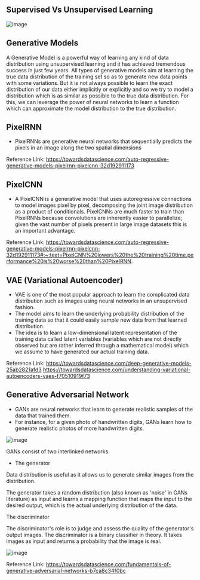 ## Supervised Vs Unsupervised Learning

![image](https://user-images.githubusercontent.com/41963640/171550192-224d0bc5-d372-4152-aa19-7a16ae587c0f.png)



## Generative Models

A Generative Model is a powerful way of learning any kind of data distribution using unsupervised learning and it has achieved tremendous success in just few years. All types of generative models aim at learning the true data distribution of the training set so as to generate new data points with some variations. But it is not always possible to learn the exact distribution of our data either implicitly or explicitly and so we try to model a distribution which is as similar as possible to the true data distribution. For this, we can leverage the power of neural networks to learn a function which can approximate the model distribution to the true distribution.

## PixelRNN

- PixelRNNs are generative neural networks that sequentially predicts the pixels in an image along the two spatial dimensions

Reference Link: https://towardsdatascience.com/auto-regressive-generative-models-pixelrnn-pixelcnn-32d192911173


## PixelCNN

- A PixelCNN is a generative model that uses autoregressive connections to model images pixel by pixel, decomposing the joint image distribution as a product of conditionals. PixelCNNs are much faster to train than PixelRNNs because convolutions are inherently easier to parallelize; given the vast number of pixels present in large image datasets this is an important advantage.


Reference Link: https://towardsdatascience.com/auto-regressive-generative-models-pixelrnn-pixelcnn-32d192911173#:~:text=PixelCNN%20lowers%20the%20training%20time,performance%20is%20worse%20than%20PixelRNN.


## VAE (Variational Autoencoder)

- VAE is one of the most popular approach to learn the complicated data distribution such as images using neural networks in an unsupervised fashion. 
- The model aims to learn the underlying probability distribution of the training data so that it could easily sample new data from that learned distribution. 
- The idea is to learn a low-dimensional latent representation of the training data called latent variables (variables which are not directly observed but are rather inferred through a mathematical model) which we assume to have generated our actual training data.

Reference Link: https://towardsdatascience.com/deep-generative-models-25ab2821afd3
https://towardsdatascience.com/understanding-variational-autoencoders-vaes-f70510919f73

## Generative Adversarial Network

- GANs are neural networks that learn to generate realistic samples of the data that trained them.
- For instance, for a given photo of handwritten digits, GANs learn how to generate realistic photos of more handwritten digits.

![image](https://user-images.githubusercontent.com/41963640/171549135-757967aa-bdd8-4eef-9759-c105e6a34fc7.png)


GANs consist of two interlinked networks

- The generator 

Data distribution is useful as it allows us to generate similar images from the distribution.

The generator takes a random distribution (also known as 'noise' in GANs literature) as input and learns a mapping function that maps the input to the desired output, which is the actual underlying distribution of the data.


The discriminator

The discriminator's role is to judge and assess the quality of the generator's output images. The discriminator is a binary classifier in theory. It takes images as input and returns a probability that the image is real.

![image](https://user-images.githubusercontent.com/41963640/171549151-8089ab0a-f552-4271-8b46-072d59c7da7e.png)


Reference Link: https://towardsdatascience.com/fundamentals-of-generative-adversarial-networks-b7ca8c34f0bc



